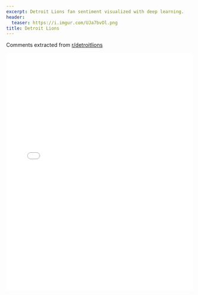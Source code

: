 ```yaml
---
excerpt: Detroit Lions fan sentiment visualized with deep learning.
header:
  teaser: https://i.imgur.com/UJa7bvOl.png
title: Detroit Lions
---
```


Comments extracted from [r/detroitlions](https://reddit.com/r/detroitlions)
<iframe id="igraph" scrolling="no" style="border:none;" seamless="seamless" src="/plots/NFL/DET.html" height="640" width="100%"></iframe>